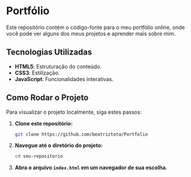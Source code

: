 # Portfólio 

Este repositório contém o código-fonte para o meu portfólio online, onde você pode ver alguns dos meus projetos e aprender mais sobre mim.


## Tecnologias Utilizadas

- **HTML5**: Estruturação do conteúdo.
- **CSS3**: Estilização.
- **JavaScript**: Funcionalidades interativas.



## Como Rodar o Projeto

Para visualizar o projeto localmente, siga estes passos:

1. **Clone este repositório:**

    ```bash
    git clone https://github.com/beatriztota/Portfolio
    ```

2. **Navegue até o diretório do projeto:**

    ```bash
    cd seu-repositorio
    ```

3. **Abra o arquivo `index.html` em um navegador de sua escolha.**


